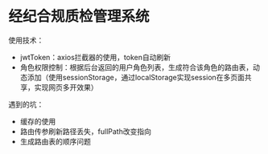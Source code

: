 # 经纪合规质检管理系统

使用技术：
  - jwtToken：axios拦截器的使用，token自动刷新
  - 角色权限控制：根据后台返回的用户角色列表，生成符合该角色的路由表，动态添加（使用sessionStorage，通过localStorage实现session在多页面共享，实现网页多开效果）

遇到的坑：
  - 缓存的使用
  - 路由传参刷新路径丢失，fullPath改变指向
  - 生成路由表的顺序问题


